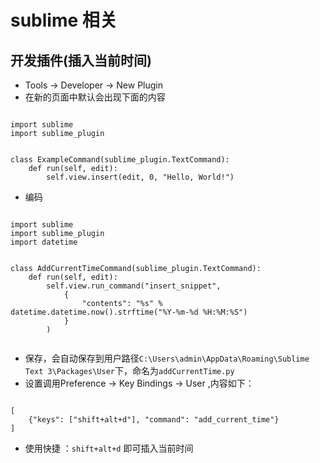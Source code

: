 # sublime 相关


## 开发插件(插入当前时间)
* Tools -> Developer -> New Plugin
* 在新的页面中默认会出现下面的内容
<pre><code>
import sublime
import sublime_plugin


class ExampleCommand(sublime_plugin.TextCommand):
	def run(self, edit):
		self.view.insert(edit, 0, "Hello, World!")
</code></pre>
* 编码
<pre><code>
import sublime
import sublime_plugin
import datetime


class AddCurrentTimeCommand(sublime_plugin.TextCommand):
	def run(self, edit):
		self.view.run_command("insert_snippet",
            {
                "contents": "%s" % datetime.datetime.now().strftime("%Y-%m-%d %H:%M:%S")
            }
        )

</code></pre>
* 保存，会自动保存到用户路径`C:\Users\admin\AppData\Roaming\Sublime Text 3\Packages\User`下，命名为`addCurrentTime.py`
* 设置调用Preference -> Key Bindings -> User ,内容如下：
<pre><code>
[
    {"keys": ["shift+alt+d"], "command": "add_current_time"}
]
</code></pre>
* 使用快捷 ：`shift+alt+d` 即可插入当前时间